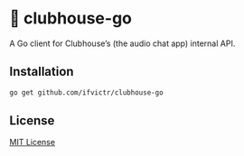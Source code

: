 # 👋 clubhouse-go

A Go client for Clubhouse’s (the audio chat app) internal API.

## Installation

```bash
go get github.com/ifvictr/clubhouse-go
```

## License

[MIT License](LICENSE.txt)
